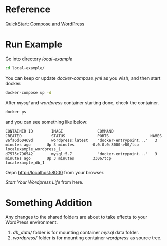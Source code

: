 # Reference

[QuickStart: Compose and WordPress](https://docs.docker.com/compose/wordpress/)

# Run Example

Go into directory *local-example*

``` bash
cd local-example/
```

You can keep or update *docker-compose.yml* as you wish, and then start docker.

``` bash
docker-compose up -d
```

After *mysql* and *wordpress* container starting done, check the container.

``` bash
docker ps
```

and you can see something like below:

```
CONTAINER ID        IMAGE               COMMAND                  CREATED             STATUS              PORTS                  NAMES
86fa6d60469d        wordpress:latest    "docker-entrypoint..."   3 minutes ago       Up 3 minutes        0.0.0.0:8000->80/tcp   localexample_wordpress_1
d7575c796542        mysql:5.7           "docker-entrypoint..."   3 minutes ago       Up 3 minutes        3306/tcp               localexample_db_1
```

Oepn [http://localhost:8000](http://localhost:8000) from your browser.

*Start Your Wordpress Life* from here.

# Something Addition

Any changes to the shared folders are about to take effects to your WordPress
environment.

1. *db_data/* folder is for mounting container *mysql* data folder.
1. *wordpress/* folder is for mounting container *wordpress* as source tree.

